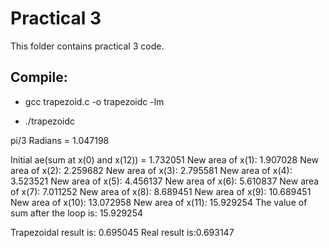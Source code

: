 # Practical 3

This folder contains practical 3 code.

## Compile:

* gcc trapezoid.c -o trapezoidc -lm

* ./trapezoidc

pi/3 Radians = 1.047198

Initial ae(sum at x(0) and x(12)) = 1.732051
New area of x(1): 1.907028
New area of x(2): 2.259682
New area of x(3): 2.795581
New area of x(4): 3.523521
New area of x(5): 4.456137
New area of x(6): 5.610837
New area of x(7): 7.011252
New area of x(8): 8.689451
New area of x(9): 10.689451
New area of x(10): 13.072958
New area of x(11): 15.929254
The value of sum after the loop is: 15.929254

Trapezoidal result is: 0.695045
Real result is:0.693147